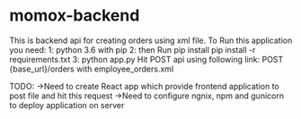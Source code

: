 # momox-backend

This is backend api for creating orders using xml file.
To Run this application you need:
  1: python 3.6 with pip
  2: then Run pip install pip install -r requirements.txt
  3: python app.py
Hit POST api using following link:
POST {base_url}/orders with employee_orders.xml

TODO:
    ->Need to create React app which provide frontend application to post file and hit this request
    ->Need to configure ngnix, npm and gunicorn to deploy application on server
